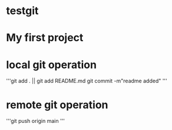 # testgit
# My first project

# local git operation
'''git add . || git add README.md
   git commit -m"readme added"
'''

# remote git operation
'''git push origin main
'''
